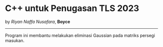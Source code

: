 # C++ untuk Penugasan TLS 2023
by *Riyan Naffa Nusafara*, **Boyce**

---

Program ini membantu melakukan eliminasi Gaussian pada matriks persegi masukan.

